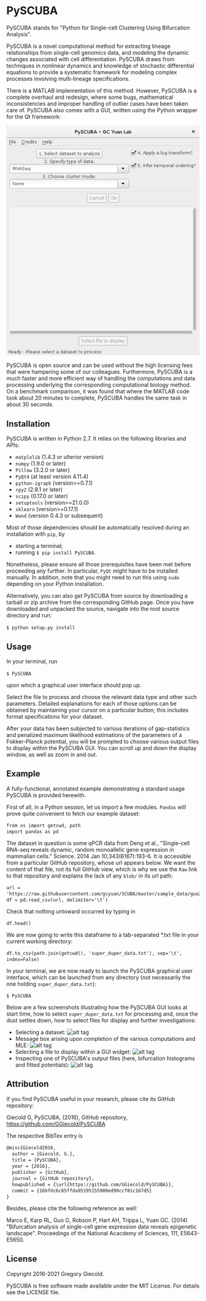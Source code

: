 # PySCUBA

PySCUBA stands for "Python for Single-cell Clustering Using Bifurcation Analysis". 

PySCUBA is a novel computational method for extracting lineage relationships from single-cell genomics data, and modeling the dynamic changes associated with cell differentiation. 
PySCUBA draws from techniques in nonlinear dynamics and knowledge of stochastic differential equations to provide a systematic framework for modeling complex processes involving multi-lineage specifications.

There is a MATLAB implementation of this method. However, PySCUBA is a complete overhaul and redesign, where some bugs, mathematical inconsistencies and improper handling of outlier cases have been taken care of. PySCUBA also comes with a GUI, written using the Python wrapper for the Qt framework:

![alt tag](https://raw.githubusercontent.com/GGiecold/PySCUBA/master/img/PySCUBA_screenshot_starting.png)

PySCUBA is open source and can be used without the high licensing fees that were hampering some of our colleagues.
Furthermore, PySCUBA is a much faster and more efficient way of handling the computations and data processing underlying the corresponding computational biology method. On a benchmark comparison, it was found that where the MATLAB code took about 20 minutes to complete, PySCUBA handles the same task in about 30 seconds.

Installation
------------

PySCUBA is written in Python 2.7. It relies on the following libraries and APIs:
* ```matplolib``` (1.4.3 or ulterior version)
* ```numpy``` (1.9.0 or later)
* ```Pillow``` (3.2.0 or later)
* ```PyQt4``` (at least version 4.11.4)
* ```python-igraph``` (version>=0.7.1)
* ```rpy2``` (2.8.1 or later)
* ```scipy``` (0.17.0 or later)
* ```setuptools``` (version>=21.0.0)
* ```sklearn``` (version>=0.17.1)
* ```Wand``` (version 0.4.3 or subsequent)

Most of those dependencies should be automatically resolved during an installation with ```pip```, by
* starting a terminal;
* running ```$ pip install PySCUBA```.

Nonetheless, please ensure all those prerequisites have been met before proceeding any further. In particular, ```PyQt``` might have to be installed manually. In addition, note that you might need to run this using ```sudo``` depending on your Python installation.

Alternatively, you can also get PySCUBA from source by downloading a tarball or zip archive from the corresponding GitHub page. Once you have downloaded and unpacked the source, navigate into the root source directory and run:

```$ python setup.py install```

Usage
-----

In your terminal, run

```$ PySCUBA```

upon which a graphical user interface should pop up. 

Select the file to process and choose the relevant data type and other such parameters. Detailed explanations for each of those options can be obtained by maintaining your cursor on a particular button; this includes format specifications for your dataset. 

After your data has been subjected to various iterations of gap-statistics and penalized maximum likelihood estimations of the parameters of a Fokker-Planck potential, you will be prompted to choose various output files to display within the PySCUBA GUI. You can scroll up and down the display window, as well as zoom in and out.

Example
-------

A fully-functional, annotated example demonstrating a standard usage PySCUBA is provided herewith.

First of all, in a Python session, let us import a few modules. ```Pandas``` will prove quite convenient to fetch our example dataset:

```
from os import getcwd, path
import pandas as pd
```

The dataset in question is some qPCR data from Deng et al., "Single-cell RNA-seq reveals dynamic, random monoallelic gene expression in mammalian cells." Science. 2014 Jan 10;343(6167):193-6. It is accessible from a particular GitHub repository, whose url appears below. We want the content of that file, not its full GitHub view, which is why we use the ```Raw``` link to that repository and explains the lack of any ```blob/``` in its url path:

```
url = 'https://raw.githubusercontent.com/gcyuan/SCUBA/master/sample_data/guo2010/guo2010Data.txt'
df = pd.read_csv(url, delimiter='\t')
```

Check that nothing untoward occurred by typing in

```
df.head()
```

We are now going to write this dataframe to a tab-separated *.txt file in your current working directory:

```
df.to_csv(path.join(getcwd(), 'super_duper_data.txt'), sep='\t', index=False)
```

In your terminal, we are now ready to launch the PySCUBA graphical user interface, which can be launched from any directory (not necessarily the one holding ```super_duper_data.txt```): 

```
$ PySCUBA
```

Below are a few screenshots illustrating how the PySCUBA GUI looks at start time, how to select ```super_duper_data.txt``` for processing and, once the dust settles down, how to select files for display and further investigations:
* Selecting a dataset: ![alt tag](https://raw.githubusercontent.com/GGiecold/PySCUBA/master/img/PySCUBA_screenshot_select_data.png)
* Message box arising upon completion of the various computations and MLE: ![alt tag](https://raw.githubusercontent.com/GGiecold/PySCUBA/master/img/PySCUBA_screenshot_mission_accomplished.png)
* Selecting a file to display within a GUI widget: ![alt tag](https://raw.githubusercontent.com/GGiecold/PySCUBA/master/img/PySCUBA_screenshot_select_display.png)
* Inspecting one of PySCUBA's output files (here, bifurcation histograms and fitted potentials): ![alt tag](https://raw.githubusercontent.com/GGiecold/PySCUBA/master/img/PySCUBA_screenshot_display.png)

Attribution
-----------

If you find PySCUBA useful in your research, please cite its GitHub repository:

Giecold G, PySCUBA, (2016), GitHub repository, https://github.com/GGiecold/PySCUBA

The respective BibTex entry is

```
@misc{Giecold2016,
  author = {Giecold, G.},
  title = {PySCUBA},
  year = {2016},
  publisher = {GitHub},
  journal = {GitHub repository},
  howpublished = {\url{https://github.com/GGiecold/PySCUBA}},
  commit = {16bfdc6c65ffda95195155900ed99ccf81c167d5}
}
```

Besides, please cite the following reference as well:

Marco E, Karp RL, Guo G, Robson P, Hart AH, Trippa L, Yuan GC. (2014) "Bifurcation analysis of single-cell gene expression data reveals epigenetic landscape". Proceedings of the National Acacdemy of Sciences, 111, E5643-E5650.

License
-------

Copyright 2016-2021 Gregory Giecold.

PySCUBA is free software made available under the MIT License. For details see the LICENSE file.

